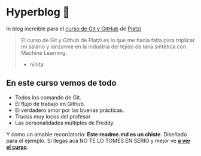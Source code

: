 # Hyperblog 💚
In blog increíble para el [curso de Git y GitHub](https://platzi.com/clases/git-github/) de [Platzi](https://platzi.com/)
> El curso de Git y Github de Platzi es lo que me hacía falta para triplicar mi salario y lanzarme en la industria del tejido de lana sintética con Machine Learning.
> - niñita

## En este curso vemos de todo

* Todos los comando de Git.
* El flujo de trabajo en Github.
* El verdadero amor por las buenas prácticas.
* Trucos muy locos del profesor
* Las personalidades múltiples de Freddy.

Y como un amable recordatorio: **Este readme.md es un chiste**. Diseñado para el ejemplo. Si llegas acá NO TE LO TOMES EN SERIO y mejor ve [**a ver el curso**](https://platzi.com/clases/git-github/).